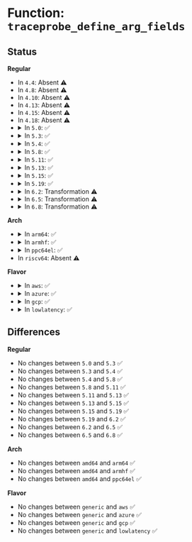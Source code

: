 # Function: <code>traceprobe_define_arg_fields</code>

## Status
<b>Regular</b>
<ul>
<li>
In <code>4.4</code>: Absent ⚠️
</li>
<li>
In <code>4.8</code>: Absent ⚠️
</li>
<li>
In <code>4.10</code>: Absent ⚠️
</li>
<li>
In <code>4.13</code>: Absent ⚠️
</li>
<li>
In <code>4.15</code>: Absent ⚠️
</li>
<li>
In <code>4.18</code>: Absent ⚠️
</li>
<li>
<details>
<summary>In <code>5.0</code>: ✅</summary>

```c
int traceprobe_define_arg_fields(struct trace_event_call *event_call, size_t offset, struct trace_probe *tp);
```

**Collision:** Unique Global

**Inline:** No

**Transformation:** False

**Instances:**

```
In kernel/trace/trace_probe.c (ffffffff811bbdf0)
Location: kernel/trace/trace_probe.c:708
Inline: False
Direct callers:
  - kernel/trace/trace_kprobe.c:kretprobe_event_define_fields
  - kernel/trace/trace_kprobe.c:kprobe_event_define_fields
  - kernel/trace/trace_uprobe.c:uprobe_event_define_fields
```
**Symbols:**

```
ffffffff811bbdf0-ffffffff811bbead: traceprobe_define_arg_fields (STB_GLOBAL)
```
</details>
</li>
<li>
<details>
<summary>In <code>5.3</code>: ✅</summary>

```c
int traceprobe_define_arg_fields(struct trace_event_call *event_call, size_t offset, struct trace_probe *tp);
```

**Collision:** Unique Global

**Inline:** No

**Transformation:** False

**Instances:**

```
In kernel/trace/trace_probe.c (ffffffff811cb7d0)
Location: kernel/trace/trace_probe.c:864
Inline: False
Direct callers:
  - kernel/trace/trace_kprobe.c:kretprobe_event_define_fields
  - kernel/trace/trace_kprobe.c:kprobe_event_define_fields
  - kernel/trace/trace_uprobe.c:uprobe_event_define_fields
```
**Symbols:**

```
ffffffff811cb7d0-ffffffff811cb88d: traceprobe_define_arg_fields (STB_GLOBAL)
```
</details>
</li>
<li>
<details>
<summary>In <code>5.4</code>: ✅</summary>

```c
int traceprobe_define_arg_fields(struct trace_event_call *event_call, size_t offset, struct trace_probe *tp);
```

**Collision:** Unique Global

**Inline:** No

**Transformation:** False

**Instances:**

```
In kernel/trace/trace_probe.c (ffffffff811d76d0)
Location: kernel/trace/trace_probe.c:922
Inline: False
Direct callers:
  - kernel/trace/trace_kprobe.c:kretprobe_event_define_fields
  - kernel/trace/trace_kprobe.c:kprobe_event_define_fields
  - kernel/trace/trace_uprobe.c:uprobe_event_define_fields
```
**Symbols:**

```
ffffffff811d76d0-ffffffff811d7778: traceprobe_define_arg_fields (STB_GLOBAL)
```
</details>
</li>
<li>
<details>
<summary>In <code>5.8</code>: ✅</summary>

```c
int traceprobe_define_arg_fields(struct trace_event_call *event_call, size_t offset, struct trace_probe *tp);
```

**Collision:** Unique Global

**Inline:** No

**Transformation:** False

**Instances:**

```
In kernel/trace/trace_probe.c (ffffffff811f3ff0)
Location: kernel/trace/trace_probe.c:922
Inline: False
Direct callers:
  - kernel/trace/trace_kprobe.c:kretprobe_event_define_fields
  - kernel/trace/trace_kprobe.c:kprobe_event_define_fields
  - kernel/trace/trace_uprobe.c:uprobe_event_define_fields
```
**Symbols:**

```
ffffffff811f3ff0-ffffffff811f4098: traceprobe_define_arg_fields (STB_GLOBAL)
```
</details>
</li>
<li>
<details>
<summary>In <code>5.11</code>: ✅</summary>

```c
int traceprobe_define_arg_fields(struct trace_event_call *event_call, size_t offset, struct trace_probe *tp);
```

**Collision:** Unique Global

**Inline:** No

**Transformation:** False

**Instances:**

```
In kernel/trace/trace_probe.c (ffffffff811f29a0)
Location: kernel/trace/trace_probe.c:922
Inline: False
Direct callers:
  - kernel/trace/trace_kprobe.c:kretprobe_event_define_fields
  - kernel/trace/trace_kprobe.c:kprobe_event_define_fields
  - kernel/trace/trace_uprobe.c:uprobe_event_define_fields
```
**Symbols:**

```
ffffffff811f29a0-ffffffff811f2a48: traceprobe_define_arg_fields (STB_GLOBAL)
```
</details>
</li>
<li>
<details>
<summary>In <code>5.13</code>: ✅</summary>

```c
int traceprobe_define_arg_fields(struct trace_event_call *event_call, size_t offset, struct trace_probe *tp);
```

**Collision:** Unique Global

**Inline:** No

**Transformation:** False

**Instances:**

```
In kernel/trace/trace_probe.c (ffffffff811f3830)
Location: kernel/trace/trace_probe.c:922
Inline: False
Direct callers:
  - kernel/trace/trace_kprobe.c:kretprobe_event_define_fields
  - kernel/trace/trace_kprobe.c:kprobe_event_define_fields
  - kernel/trace/trace_uprobe.c:uprobe_event_define_fields
```
**Symbols:**

```
ffffffff811f3830-ffffffff811f38d2: traceprobe_define_arg_fields (STB_GLOBAL)
```
</details>
</li>
<li>
<details>
<summary>In <code>5.15</code>: ✅</summary>

```c
int traceprobe_define_arg_fields(struct trace_event_call *event_call, size_t offset, struct trace_probe *tp);
```

**Collision:** Unique Global

**Inline:** No

**Transformation:** False

**Instances:**

```
In kernel/trace/trace_probe.c (ffffffff81224af0)
Location: kernel/trace/trace_probe.c:954
Inline: False
Direct callers:
  - kernel/trace/trace_eprobe.c:eprobe_event_define_fields
  - kernel/trace/trace_kprobe.c:kretprobe_event_define_fields
  - kernel/trace/trace_kprobe.c:kprobe_event_define_fields
  - kernel/trace/trace_uprobe.c:uprobe_event_define_fields
```
**Symbols:**

```
ffffffff81224af0-ffffffff81224b92: traceprobe_define_arg_fields (STB_GLOBAL)
```
</details>
</li>
<li>
<details>
<summary>In <code>5.19</code>: ✅</summary>

```c
int traceprobe_define_arg_fields(struct trace_event_call *event_call, size_t offset, struct trace_probe *tp);
```

**Collision:** Unique Global

**Inline:** No

**Transformation:** False

**Instances:**

```
In kernel/trace/trace_probe.c (ffffffff81264910)
Location: kernel/trace/trace_probe.c:961
Inline: False
Direct callers:
  - kernel/trace/trace_eprobe.c:eprobe_event_define_fields
  - kernel/trace/trace_kprobe.c:kretprobe_event_define_fields
  - kernel/trace/trace_kprobe.c:kprobe_event_define_fields
  - kernel/trace/trace_uprobe.c:uprobe_event_define_fields
```
**Symbols:**

```
ffffffff81264910-ffffffff812649f7: traceprobe_define_arg_fields (STB_GLOBAL)
```
</details>
</li>
<li>
<details>
<summary>In <code>6.2</code>: Transformation ⚠️</summary>

```c
int traceprobe_define_arg_fields(struct trace_event_call *event_call, size_t offset, struct trace_probe *tp);
```

**Collision:** Unique Global

**Inline:** No

**Transformation:** True

**Instances:**

```
In kernel/trace/trace_probe.c (0)
Location: kernel/trace/trace_probe.c:984
Inline: False
Direct callers:
  - kernel/trace/trace_eprobe.c:eprobe_event_define_fields
  - kernel/trace/trace_kprobe.c:kretprobe_event_define_fields
  - kernel/trace/trace_kprobe.c:kprobe_event_define_fields
  - kernel/trace/trace_uprobe.c:uprobe_event_define_fields
```
**Symbols:**

```
ffffffff8205f0a9-ffffffff8205f0cf: traceprobe_define_arg_fields.cold (STB_LOCAL)
ffffffff812b6480-ffffffff812b654e: traceprobe_define_arg_fields (STB_GLOBAL)
```
</details>
</li>
<li>
<details>
<summary>In <code>6.5</code>: Transformation ⚠️</summary>

```c
int traceprobe_define_arg_fields(struct trace_event_call *event_call, size_t offset, struct trace_probe *tp);
```

**Collision:** Unique Global

**Inline:** No

**Transformation:** True

**Instances:**

```
In kernel/trace/trace_probe.c (0)
Location: kernel/trace/trace_probe.c:1465
Inline: False
Direct callers:
  - kernel/trace/trace_eprobe.c:eprobe_event_define_fields
  - kernel/trace/trace_kprobe.c:kretprobe_event_define_fields
  - kernel/trace/trace_kprobe.c:kprobe_event_define_fields
  - kernel/trace/trace_uprobe.c:uprobe_event_define_fields
  - kernel/trace/trace_fprobe.c:fexit_event_define_fields
  - kernel/trace/trace_fprobe.c:fentry_event_define_fields
```
**Symbols:**

```
ffffffff820ddc5f-ffffffff820ddc85: traceprobe_define_arg_fields.cold (STB_LOCAL)
ffffffff812d9970-ffffffff812d9a3e: traceprobe_define_arg_fields (STB_GLOBAL)
```
</details>
</li>
<li>
<details>
<summary>In <code>6.8</code>: Transformation ⚠️</summary>

```c
int traceprobe_define_arg_fields(struct trace_event_call *event_call, size_t offset, struct trace_probe *tp);
```

**Collision:** Unique Global

**Inline:** No

**Transformation:** True

**Instances:**

```
In kernel/trace/trace_probe.c (0)
Location: kernel/trace/trace_probe.c:1702
Inline: False
Direct callers:
  - kernel/trace/trace_eprobe.c:eprobe_event_define_fields
  - kernel/trace/trace_kprobe.c:kretprobe_event_define_fields
  - kernel/trace/trace_kprobe.c:kprobe_event_define_fields
  - kernel/trace/trace_uprobe.c:uprobe_event_define_fields
  - kernel/trace/trace_fprobe.c:fexit_event_define_fields
  - kernel/trace/trace_fprobe.c:fentry_event_define_fields
```
**Symbols:**

```
ffffffff821b9a7d-ffffffff821b9aa3: traceprobe_define_arg_fields.cold (STB_LOCAL)
ffffffff812f78d0-ffffffff812f799e: traceprobe_define_arg_fields (STB_GLOBAL)
```
</details>
</li>
</ul>
<b>Arch</b>
<ul>
<li>
<details>
<summary>In <code>arm64</code>: ✅</summary>

```c
int traceprobe_define_arg_fields(struct trace_event_call *event_call, size_t offset, struct trace_probe *tp);
```

**Collision:** Unique Global

**Inline:** No

**Transformation:** False

**Instances:**

```
In kernel/trace/trace_probe.c (ffff800010257a38)
Location: kernel/trace/trace_probe.c:922
Inline: False
Direct callers:
  - kernel/trace/trace_kprobe.c:kretprobe_event_define_fields
  - kernel/trace/trace_kprobe.c:kprobe_event_define_fields
  - kernel/trace/trace_uprobe.c:uprobe_event_define_fields
```
**Symbols:**

```
ffff800010257a38-ffff800010257ae8: traceprobe_define_arg_fields (STB_GLOBAL)
```
</details>
</li>
<li>
<details>
<summary>In <code>armhf</code>: ✅</summary>

```c
int traceprobe_define_arg_fields(struct trace_event_call *event_call, size_t offset, struct trace_probe *tp);
```

**Collision:** Unique Global

**Inline:** No

**Transformation:** False

**Instances:**

```
In kernel/trace/trace_probe.c (c048abb4)
Location: kernel/trace/trace_probe.c:922
Inline: False
Direct callers:
  - kernel/trace/trace_kprobe.c:kretprobe_event_define_fields
  - kernel/trace/trace_kprobe.c:kprobe_event_define_fields
  - kernel/trace/trace_uprobe.c:uprobe_event_define_fields
```
**Symbols:**

```
c048abb4-c048ac64: traceprobe_define_arg_fields (STB_GLOBAL)
```
</details>
</li>
<li>
<details>
<summary>In <code>ppc64el</code>: ✅</summary>

```c
int traceprobe_define_arg_fields(struct trace_event_call *event_call, size_t offset, struct trace_probe *tp);
```

**Collision:** Unique Global

**Inline:** No

**Transformation:** False

**Instances:**

```
In kernel/trace/trace_probe.c (c0000000002f9910)
Location: kernel/trace/trace_probe.c:922
Inline: False
Direct callers:
  - kernel/trace/trace_kprobe.c:kretprobe_event_define_fields
  - kernel/trace/trace_kprobe.c:kprobe_event_define_fields
  - kernel/trace/trace_uprobe.c:uprobe_event_define_fields
```
**Symbols:**

```
c0000000002f9910-c0000000002f9a1c: traceprobe_define_arg_fields (STB_GLOBAL)
```
</details>
</li>
<li>
In <code>riscv64</code>: Absent ⚠️
</li>
</ul>
<b>Flavor</b>
<ul>
<li>
<details>
<summary>In <code>aws</code>: ✅</summary>

```c
int traceprobe_define_arg_fields(struct trace_event_call *event_call, size_t offset, struct trace_probe *tp);
```

**Collision:** Unique Global

**Inline:** No

**Transformation:** False

**Instances:**

```
In kernel/trace/trace_probe.c (ffffffff811cfcf0)
Location: kernel/trace/trace_probe.c:922
Inline: False
Direct callers:
  - kernel/trace/trace_kprobe.c:kretprobe_event_define_fields
  - kernel/trace/trace_kprobe.c:kprobe_event_define_fields
  - kernel/trace/trace_uprobe.c:uprobe_event_define_fields
```
**Symbols:**

```
ffffffff811cfcf0-ffffffff811cfd98: traceprobe_define_arg_fields (STB_GLOBAL)
```
</details>
</li>
<li>
<details>
<summary>In <code>azure</code>: ✅</summary>

```c
int traceprobe_define_arg_fields(struct trace_event_call *event_call, size_t offset, struct trace_probe *tp);
```

**Collision:** Unique Global

**Inline:** No

**Transformation:** False

**Instances:**

```
In kernel/trace/trace_probe.c (ffffffff811c2ac0)
Location: kernel/trace/trace_probe.c:922
Inline: False
Direct callers:
  - kernel/trace/trace_kprobe.c:kretprobe_event_define_fields
  - kernel/trace/trace_kprobe.c:kprobe_event_define_fields
  - kernel/trace/trace_uprobe.c:uprobe_event_define_fields
```
**Symbols:**

```
ffffffff811c2ac0-ffffffff811c2b68: traceprobe_define_arg_fields (STB_GLOBAL)
```
</details>
</li>
<li>
<details>
<summary>In <code>gcp</code>: ✅</summary>

```c
int traceprobe_define_arg_fields(struct trace_event_call *event_call, size_t offset, struct trace_probe *tp);
```

**Collision:** Unique Global

**Inline:** No

**Transformation:** False

**Instances:**

```
In kernel/trace/trace_probe.c (ffffffff811cdac0)
Location: kernel/trace/trace_probe.c:922
Inline: False
Direct callers:
  - kernel/trace/trace_kprobe.c:kretprobe_event_define_fields
  - kernel/trace/trace_kprobe.c:kprobe_event_define_fields
  - kernel/trace/trace_uprobe.c:uprobe_event_define_fields
```
**Symbols:**

```
ffffffff811cdac0-ffffffff811cdb68: traceprobe_define_arg_fields (STB_GLOBAL)
```
</details>
</li>
<li>
<details>
<summary>In <code>lowlatency</code>: ✅</summary>

```c
int traceprobe_define_arg_fields(struct trace_event_call *event_call, size_t offset, struct trace_probe *tp);
```

**Collision:** Unique Global

**Inline:** No

**Transformation:** False

**Instances:**

```
In kernel/trace/trace_probe.c (ffffffff811dbd20)
Location: kernel/trace/trace_probe.c:922
Inline: False
Direct callers:
  - kernel/trace/trace_kprobe.c:kretprobe_event_define_fields
  - kernel/trace/trace_kprobe.c:kprobe_event_define_fields
  - kernel/trace/trace_uprobe.c:uprobe_event_define_fields
```
**Symbols:**

```
ffffffff811dbd20-ffffffff811dbdc8: traceprobe_define_arg_fields (STB_GLOBAL)
```
</details>
</li>
</ul>

## Differences
<b>Regular</b>
<ul>
<li>
No changes between <code>5.0</code> and <code>5.3</code> ✅
</li>
<li>
No changes between <code>5.3</code> and <code>5.4</code> ✅
</li>
<li>
No changes between <code>5.4</code> and <code>5.8</code> ✅
</li>
<li>
No changes between <code>5.8</code> and <code>5.11</code> ✅
</li>
<li>
No changes between <code>5.11</code> and <code>5.13</code> ✅
</li>
<li>
No changes between <code>5.13</code> and <code>5.15</code> ✅
</li>
<li>
No changes between <code>5.15</code> and <code>5.19</code> ✅
</li>
<li>
No changes between <code>5.19</code> and <code>6.2</code> ✅
</li>
<li>
No changes between <code>6.2</code> and <code>6.5</code> ✅
</li>
<li>
No changes between <code>6.5</code> and <code>6.8</code> ✅
</li>
</ul>
<b>Arch</b>
<ul>
<li>
No changes between <code>amd64</code> and <code>arm64</code> ✅
</li>
<li>
No changes between <code>amd64</code> and <code>armhf</code> ✅
</li>
<li>
No changes between <code>amd64</code> and <code>ppc64el</code> ✅
</li>
</ul>
<b>Flavor</b>
<ul>
<li>
No changes between <code>generic</code> and <code>aws</code> ✅
</li>
<li>
No changes between <code>generic</code> and <code>azure</code> ✅
</li>
<li>
No changes between <code>generic</code> and <code>gcp</code> ✅
</li>
<li>
No changes between <code>generic</code> and <code>lowlatency</code> ✅
</li>
</ul>
